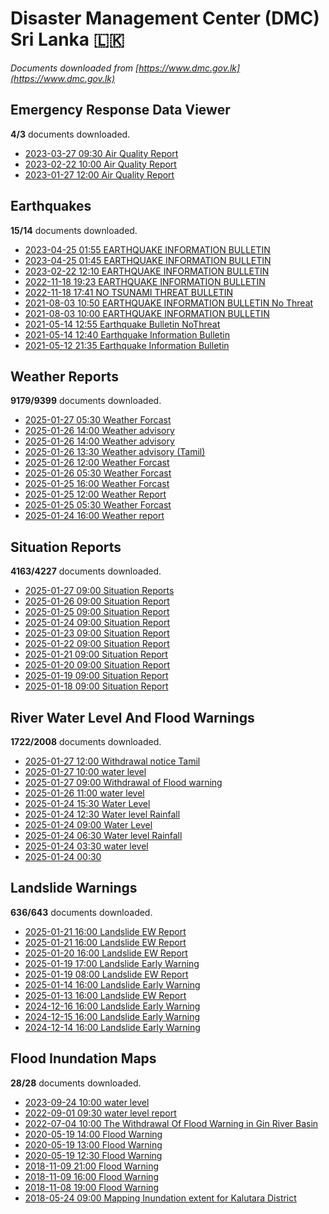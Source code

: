 # Disaster Management Center (DMC) Sri Lanka :sri_lanka:

*Documents downloaded from [https://www.dmc.gov.lk](https://www.dmc.gov.lk)*

## Emergency Response Data Viewer

**4/3** documents downloaded.

* [2023-03-27 09:30 Air Quality Report](data/emergency-response-data-viewer/20230327.0930.air-quality-report.pdf)
* [2023-02-22 10:00 Air Quality Report](data/emergency-response-data-viewer/20230222.1000.air-quality-report.pdf)
* [2023-01-27 12:00 Air Quality Report](data/emergency-response-data-viewer/20230127.1200.air-quality-report.pdf)

## Earthquakes

**15/14** documents downloaded.

* [2023-04-25 01:55 EARTHQUAKE INFORMATION BULLETIN](data/earthquakes/20230425.0155.earthquake-information-bulletin.pdf)
* [2023-04-25 01:45 EARTHQUAKE INFORMATION BULLETIN](data/earthquakes/20230425.0145.earthquake-information-bulletin.pdf)
* [2023-02-22 12:10 EARTHQUAKE INFORMATION BULLETIN](data/earthquakes/20230222.1210.earthquake-information-bulletin.pdf)
* [2022-11-18 19:23 EARTHQUAKE INFORMATION BULLETIN](data/earthquakes/20221118.1923.earthquake-information-bulletin.pdf)
* [2022-11-18 17:41 NO TSUNAMI THREAT BULLETIN](data/earthquakes/20221118.1741.no-tsunami-threat-bulletin.pdf)
* [2021-08-03 10:50 EARTHQUAKE INFORMATION BULLETIN No Threat](data/earthquakes/20210803.1050.earthquake-information-bulletin-no-threat.pdf)
* [2021-08-03 10:00 EARTHQUAKE INFORMATION BULLETIN](data/earthquakes/20210803.1000.earthquake-information-bulletin.pdf)
* [2021-05-14 12:55 Earthquake Bulletin NoThreat](data/earthquakes/20210514.1255.earthquake-bulletin-nothreat.pdf)
* [2021-05-14 12:40 Earthquake Information Bulletin](data/earthquakes/20210514.1240.earthquake-information-bulletin.pdf)
* [2021-05-12 21:35 Earthquake Information Bulletin](data/earthquakes/20210512.2135.earthquake-information-bulletin.pdf)

## Weather Reports

**9179/9399** documents downloaded.

* [2025-01-27 05:30 Weather Forcast](data/weather-reports/20250127.0530.weather-forcast.pdf)
* [2025-01-26 14:00 Weather advisory](data/weather-reports/20250126.1400.weather-advisory.pdf)
* [2025-01-26 14:00 Weather advisory](data/weather-reports/20250126.1400.weather-advisory.pdf)
* [2025-01-26 13:30 Weather advisory (Tamil)](data/weather-reports/20250126.1330.weather-advisory-tamil.pdf)
* [2025-01-26 12:00 Weather Forcast](data/weather-reports/20250126.1200.weather-forcast.pdf)
* [2025-01-26 05:30 Weather Forcast](data/weather-reports/20250126.0530.weather-forcast.pdf)
* [2025-01-25 16:00 Weather Forcast](data/weather-reports/20250125.1600.weather-forcast.pdf)
* [2025-01-25 12:00 Weather Report](data/weather-reports/20250125.1200.weather-report.pdf)
* [2025-01-25 05:30 Weather Forcast](data/weather-reports/20250125.0530.weather-forcast.pdf)
* [2025-01-24 16:00 Weather report](data/weather-reports/20250124.1600.weather-report.pdf)

## Situation Reports

**4163/4227** documents downloaded.

* [2025-01-27 09:00 Situation Reports](data/situation-reports/20250127.0900.situation-reports.pdf)
* [2025-01-26 09:00 Situation Report](data/situation-reports/20250126.0900.situation-report.pdf)
* [2025-01-25 09:00 Situation Report](data/situation-reports/20250125.0900.situation-report.pdf)
* [2025-01-24 09:00 Situation Report](data/situation-reports/20250124.0900.situation-report.pdf)
* [2025-01-23 09:00 Situation Report](data/situation-reports/20250123.0900.situation-report.pdf)
* [2025-01-22 09:00 Situation Report](data/situation-reports/20250122.0900.situation-report.pdf)
* [2025-01-21 09:00 Situation Report](data/situation-reports/20250121.0900.situation-report.pdf)
* [2025-01-20 09:00 Situation Report](data/situation-reports/20250120.0900.situation-report.pdf)
* [2025-01-19 09:00 Situation Report](data/situation-reports/20250119.0900.situation-report.pdf)
* [2025-01-18 09:00 Situation Report](data/situation-reports/20250118.0900.situation-report.pdf)

## River Water Level And Flood Warnings

**1722/2008** documents downloaded.

* [2025-01-27 12:00 Withdrawal notice Tamil](data/river-water-level-and-flood-warnings/20250127.1200.withdrawal-notice-tamil.pdf)
* [2025-01-27 10:00 water level](data/river-water-level-and-flood-warnings/20250127.1000.water-level.jpg)
* [2025-01-27 09:00 Withdrawal of Flood warning](data/river-water-level-and-flood-warnings/20250127.0900.withdrawal-of-flood-warning.pdf)
* [2025-01-26 11:00 water level](data/river-water-level-and-flood-warnings/20250126.1100.water-level.jpg)
* [2025-01-24 15:30 Water Level](data/river-water-level-and-flood-warnings/20250124.1530.water-level.jpg)
* [2025-01-24 12:30 Water level  Rainfall](data/river-water-level-and-flood-warnings/20250124.1230.water-level-rainfall.jpg)
* [2025-01-24 09:00 Water Level](data/river-water-level-and-flood-warnings/20250124.0900.water-level.jpg)
* [2025-01-24 06:30 Water level  Rainfall](data/river-water-level-and-flood-warnings/20250124.0630.water-level-rainfall.jpg)
* [2025-01-24 03:30 water level](data/river-water-level-and-flood-warnings/20250124.0330.water-level.jpg)
* [2025-01-24 00:30 ](data/river-water-level-and-flood-warnings/20250124.0030..jpg)

## Landslide Warnings

**636/643** documents downloaded.

* [2025-01-21 16:00 Landslide EW Report](data/landslide-warnings/20250121.1600.landslide-ew-report.pdf)
* [2025-01-21 16:00 Landslide EW Report](data/landslide-warnings/20250121.1600.landslide-ew-report.pdf)
* [2025-01-20 16:00 Landslide EW Report](data/landslide-warnings/20250120.1600.landslide-ew-report.pdf)
* [2025-01-19 17:00 Landslide Early Warning](data/landslide-warnings/20250119.1700.landslide-early-warning.pdf)
* [2025-01-19 08:00 Landslide EW Report](data/landslide-warnings/20250119.0800.landslide-ew-report.pdf)
* [2025-01-14 16:00 Landslide Early Warning](data/landslide-warnings/20250114.1600.landslide-early-warning.pdf)
* [2025-01-13 16:00 Landslide EW Report](data/landslide-warnings/20250113.1600.landslide-ew-report.pdf)
* [2024-12-16 16:00 Landslide Early Warning](data/landslide-warnings/20241216.1600.landslide-early-warning.pdf)
* [2024-12-15 16:00 Landslide Early Warning](data/landslide-warnings/20241215.1600.landslide-early-warning.pdf)
* [2024-12-14 16:00 Landslide Early Warning](data/landslide-warnings/20241214.1600.landslide-early-warning.pdf)

## Flood Inundation Maps

**28/28** documents downloaded.

* [2023-09-24 10:00 water level](data/flood-inundation-maps/20230924.1000.water-level.pdf)
* [2022-09-01 09:30 water level report](data/flood-inundation-maps/20220901.0930.water-level-report.pdf)
* [2022-07-04 10:00 The Withdrawal Of Flood Warning in Gin River Basin](data/flood-inundation-maps/20220704.1000.the-withdrawal-of-flood-warning-in-gin-river-basin.pdf)
* [2020-05-19 14:00 Flood Warning](data/flood-inundation-maps/20200519.1400.flood-warning.pdf)
* [2020-05-19 13:00 Flood Warning](data/flood-inundation-maps/20200519.1300.flood-warning.pdf)
* [2020-05-19 12:30 Flood Warning](data/flood-inundation-maps/20200519.1230.flood-warning.pdf)
* [2018-11-09 21:00 Flood Warning](data/flood-inundation-maps/20181109.2100.flood-warning.PDF)
* [2018-11-09 16:00 Flood Warning](data/flood-inundation-maps/20181109.1600.flood-warning.PDF)
* [2018-11-08 19:00 Flood Warning](data/flood-inundation-maps/20181108.1900.flood-warning.PDF)
* [2018-05-24 09:00 Mapping Inundation extent for Kalutara District](data/flood-inundation-maps/20180524.0900.mapping-inundation-extent-for-kalutara-district.pdf)
